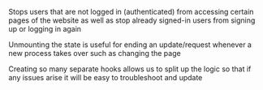 <!-- Route Guarding -->

Stops users that are not logged in (authenticated) from accessing certain pages of the website as well as stop already signed-in users from
signing up or logging in again

<!-- Mounting/Unmounting -->

Unmounting the state is useful for ending an update/request whenever a new process takes over such as changing the page

<!-- Why So Many Hooks? -->

Creating so many separate hooks allows us to split up the logic so that if any issues arise it will be easy to troubleshoot and update
